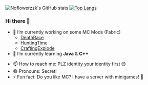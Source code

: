 ![Noflowerzzk's GitHub stats](https://github-readme-stats.vercel.app/api?username=Noflowerzzk&show_icons=true&count_private=true&theme=buefy)
[![Top Langs](https://github-readme-stats.vercel.app/api/top-langs/?username=Noflowerzzk&theme=buefy&hide=tex&layout=compact)](https://github.com/anuraghazra/github-readme-stats)

### Hi there 👋


- 🔭 I’m currently working on some MC Mods (Fabric)
  - [DeathRace](https://github.com/Noflowerzzk/DeathRace)
  - [HuntingTime](https://github.com/Noflowerzzk/HuntingTime)
  - [CraftingExplode](https://github.com/Noflowerzzk/CraftingExplode)
- 🌱 I’m currently learning **Java** & **C++**
<!-- - 👯 I’m looking to collaborate on ... -->
<!-- - 🤔 I’m looking for help with  -->
<!-- - 💬 Ask me about ... -->
- 📫 How to reach me: PLZ identity your identity first 😊
- 😄 Pronouns: Secret! 
- ⚡ Fun fact: Do you like MC? I have a server with minigames! 🙌


